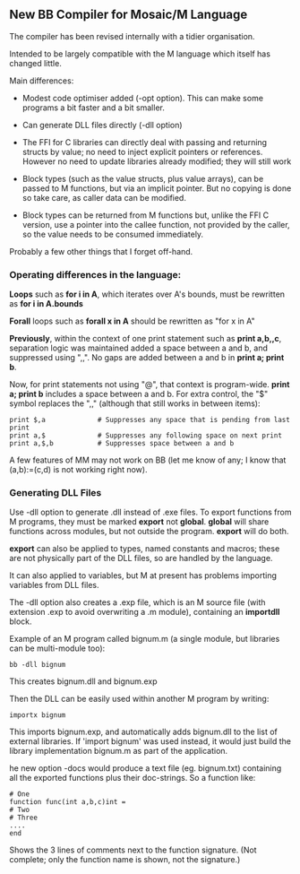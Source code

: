 ## New BB Compiler for Mosaic/M Language

The compiler has been revised internally with a tidier organisation.

Intended to be largely compatible with the M language which itself has changed little.

Main differences:

* Modest code optimiser added (-opt option). This can make some programs a bit faster and a bit smaller.

* Can generate DLL files directly (-dll option)

* The FFI for C libraries can directly deal with passing and returning structs by value; no need to inject explicit pointers or references. However no need to update libraries already modified; they will still work

* Block types (such as the value structs, plus value arrays), can be passed to M functions, but via an implicit pointer. But no copying is done so take care, as caller data can be modified.

* Block types can be returned from M functions but, unlike the FFI C version, use a pointer into the callee function, not provided by the caller, so the value needs to be consumed immediately.

Probably a few other things that I forget off-hand.

### Operating differences in the language:

**Loops** such as **for i in A**, which iterates over A's bounds, must be rewritten as **for i in A.bounds**

**Forall** loops such as **forall x in A** should be rewritten as "for x in A"

**Previously**, within the context of one print statement such as **print a,b,,c**, separation logic was maintained added a space between a and b, and suppressed using ",,". No gaps are added between a and b in **print a; print b**.

Now, for print statements not using "@", that context is program-wide. **print a; print b** includes a space between a and b. For extra control, the "$" symbol replaces the ",," (although that still works in between items):

    print $,a             # Suppresses any space that is pending from last print
    print a,$             # Suppresses any following space on next print
    print a,$,b           # Suppresses space between a and b

A few features of MM may not work on BB (let me know of any; I know that (a,b):=(c,d) is not working right now).

### Generating DLL Files

Use -dll option to generate .dll instead of .exe files. To export functions from M programs, they must be marked **export** not **global**. **global** will share functions across modules, but not outside the program. **export** will do both.

**export** can also be applied to types, named constants and macros; these are not physically part of the DLL files, so are handled by the language.

It can also applied to variables, but M at present has problems importing variables from DLL files.

The -dll option also creates a .exp file, which is an M source file (with extension .exp to avoid overwriting a .m module), containing an **importdll** block.

Example of an M program called bignum.m (a single module, but libraries can be multi-module too):

    bb -dll bignum
    
This creates bignum.dll and bignum.exp

Then the DLL can be easily used within another M program by writing:

    importx bignum

This imports bignum.exp, and automatically adds bignum.dll to the list of external libraries. If 'import bignum' was used instead, it would just build the library implementation bignum.m as part of the application.

he new option -docs would produce a text file (eg. bignum.txt) containing all the exported functions plus their doc-strings. So a function like:
````
# One
function func(int a,b,c)int =
# Two
# Three
....
end
````
Shows the 3 lines of comments next to the function signature. (Not complete; only the function name is shown, not the signature.)




